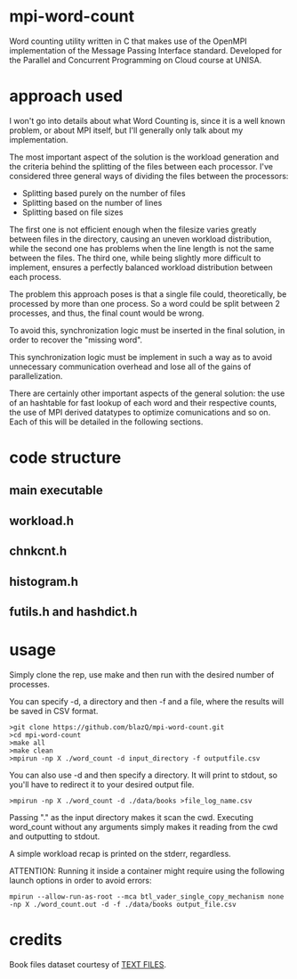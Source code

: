 # mpi-word-count
Word counting utility written in C that makes use of the OpenMPI implementation of the Message Passing Interface standard. Developed for the Parallel and Concurrent Programming on Cloud course at UNISA. 

# approach used
I won't go into details about what Word Counting is, since it is a well known problem, or about MPI itself, but I'll generally only talk about my implementation.

The most important aspect of the solution is the workload generation and the criteria behind the splitting of the files between each processor. 
I've considered three general ways of dividing the files between the processors:
  - Splitting based purely on the number of files
  - Splitting based on the number of lines
  - Splitting based on file sizes

The first one is not efficient enough when the filesize varies greatly between files in the directory, causing an uneven workload distribution, while the second one has problems when the line length is not the same between the files.
The third one, while being slightly more difficult to implement, ensures a perfectly balanced workload distribution between each process.

The problem this approach poses is that a single file could, theoretically, be processed by more than one process. So a word could be split between 2 processes, and thus, the final count would be wrong.

To avoid this, synchronization logic must be inserted in the final solution, in order to recover the "missing word".

This synchronization logic must be implement in such a way as to avoid unnecessary communication overhead and lose all of the gains of parallelization.

There are certainly other important aspects of the general solution: the use of an hashtable for fast lookup of each word and their respective counts, the use of MPI derived datatypes to optimize comunications and so on. Each of this will be detailed in the following sections.

# code structure
## main executable

## workload.h

## chnkcnt.h

## histogram.h

## futils.h and hashdict.h

# usage
Simply clone the rep, use make and then run with the desired number of processes.

You can specify -d, a directory and then -f and a file, where the results will be saved in CSV format.
```
>git clone https://github.com/blazQ/mpi-word-count.git
>cd mpi-word-count
>make all
>make clean
>mpirun -np X ./word_count -d input_directory -f outputfile.csv
```
You can also use -d and then specify a directory. It will print to stdout, so you'll have to redirect it to your desired output file.
```
>mpirun -np X ./word_count -d ./data/books >file_log_name.csv
```
Passing "." as the input directory makes it scan the cwd. Executing word_count without any arguments simply makes it reading from the cwd and outputting to stdout.

A simple workload recap is printed on the stderr, regardless.

ATTENTION:
Running it inside a container might require using the following launch options in order to avoid errors:
```
mpirun --allow-run-as-root --mca btl_vader_single_copy_mechanism none -np X ./word_count.out -d -f ./data/books output_file.csv
```
# credits 
Book files dataset courtesy of [TEXT FILES](http://textfiles.com).
